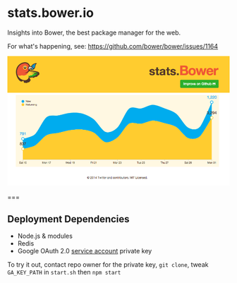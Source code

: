 stats.bower.io
===

Insights into Bower, the best package manager for the web.

For what's happening, see:
https://github.com/bower/bower/issues/1164

![Screenshot](/public/img/stats-bower-io-screenshot.png)

===

## Deployment Dependencies
- Node.js & modules
- Redis
- Google OAuth 2.0 [service account](https://developers.google.com/accounts/docs/OAuth2ServiceAccount) private key

To try it out, contact repo owner for the private key, `git clone`, tweak `GA_KEY_PATH` in `start.sh` then `npm start`